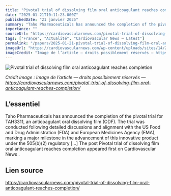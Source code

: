 ```yaml
---
title: "Pivotal trial of dissolving film oral anticoagulant reaches completion"
date: "2025-01-21T10:11:23.000Z"
publishedDate: "21 janvier 2025"
summary: "Taho Pharmaceuticals has announced the completion of the pivotal trial for TAH3311, an anticoagulant oral dissolving film (ODF). The trial was conducted following detailed discussions and alignment with the US Food and Drug Administration (FDA) and European Medicines Agency (EMA), marking a major milestone in the advancement of this innovative product under the 505(b)(2) regulatory [&#8230;] The post Pivotal trial of dissolving film oral anticoagulant reaches completion appeared first on Cardiovascular News ."
importance: ""
sourceUrl: "https://cardiovascularnews.com/pivotal-trial-of-dissolving-film-oral-anticoagulant-reaches-completion/"
tags: ["France", "Actualité", "Cardiovascular News — Latest"]
permalink: "/papers/2025-01-21-pivotal-trial-of-dissolving-film-oral-anticoagulant-reaches-completion"
imageUrl: "https://cardiovascularnews.com/wp-content/uploads/sites/14/2016/12/Microscope.jpg"
imageCredit: "Image de l’article — droits possiblement réservés — https://cardiovascularnews.com/pivotal-trial-of-dissolving-film-oral-anticoagulant-reaches-completion/"
---
```


![Pivotal trial of dissolving film oral anticoagulant reaches completion](https://cardiovascularnews.com/wp-content/uploads/sites/14/2016/12/Microscope.jpg)

*Crédit image : Image de l’article — droits possiblement réservés — https://cardiovascularnews.com/pivotal-trial-of-dissolving-film-oral-anticoagulant-reaches-completion/*

## L’essentiel

Taho Pharmaceuticals has announced the completion of the pivotal trial for TAH3311, an anticoagulant oral dissolving film (ODF). The trial was conducted following detailed discussions and alignment with the US Food and Drug Administration (FDA) and European Medicines Agency (EMA), marking a major milestone in the advancement of this innovative product under the 505(b)(2) regulatory [&#8230;] The post Pivotal trial of dissolving film oral anticoagulant reaches completion appeared first on Cardiovascular News .

## Lien source

https://cardiovascularnews.com/pivotal-trial-of-dissolving-film-oral-anticoagulant-reaches-completion/
